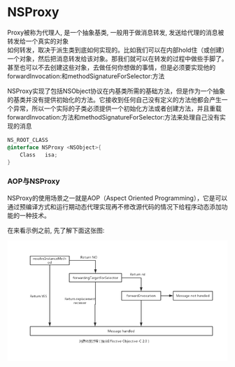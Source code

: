 # NSProxy

Proxy被称为代理人, 是一个抽象基类, 一般用于做消息转发, 发送给代理的消息被转发给一个真实的对象  
如何转发，取决于派生类到底如何实现的。比如我们可以在内部hold住（或创建）一个对象，然后把消息转发给该对象。那我们就可以在转发的过程中做些手脚了。甚至也可以不去创建这些对象，去做任何你想做的事情，但是必须要实现他的forwardInvocation:和methodSignatureForSelector:方法  

NSProxy实现了包括NSObject协议在内基类所需的基础方法，但是作为一个抽象的基类并没有提供初始化的方法。它接收到任何自己没有定义的方法他都会产生一个异常，所以一个实际的子类必须提供一个初始化方法或者创建方法，并且重载forwardInvocation:方法和methodSignatureForSelector:方法来处理自己没有实现的消息  

```Objective-C
NS_ROOT_CLASS
@interface NSProxy <NSObject>{
    Class   isa;
}
```

### AOP与NSProxy  

NSProxy的使用场景之一就是AOP（Aspect Oriented Programming），它是可以通过预编译方式和运行期动态代理实现再不修改源代码的情况下给程序动态添加功能的一种技术。   

在来看示例之前, 先了解下面这张图:  

![](images/4.jpg)
